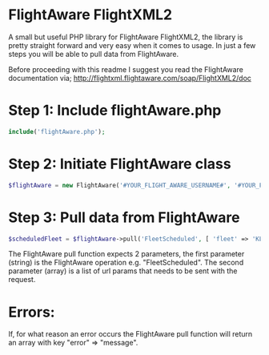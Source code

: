 # FlightAware FlightXML2
A small but useful PHP library for FlightAware FlightXML2, the library is pretty straight forward and very easy when it comes to usage. In just a few steps you will be able to pull data from FlightAware.

Before proceeding with this readme I suggest you read the FlightAware documentation via;
http://flightxml.flightaware.com/soap/FlightXML2/doc

# Step 1: Include flightAware.php
```php
include('flightAware.php');
```
# Step 2: Initiate FlightAware class
```php
$flightAware = new FlightAware('#YOUR_FLIGHT_AWARE_USERNAME#', '#YOUR_FLIGHT_AWARE_API_KEY#');
```
# Step 3: Pull data from FlightAware
```php
$scheduledFleet = $flightAware->pull('FleetScheduled', [ 'fleet' => 'KLM' ] );
```
The FlightAware pull function expects 2 parameters, the first parameter (string) is the FlightAware operation e.g. "FleetScheduled". The second parameter (array) is a list of url params that needs to be sent with the request.

# Errors:
If, for what reason an error occurs the FlightAware pull function will return an array with key "error" => "message".
